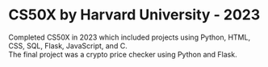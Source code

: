 # CS50X by Harvard University - 2023
Completed CS50X in 2023 which included projects using Python, HTML, CSS, SQL, Flask, JavaScript, and C. <br />
The final project was a crypto price checker using Python and Flask.
